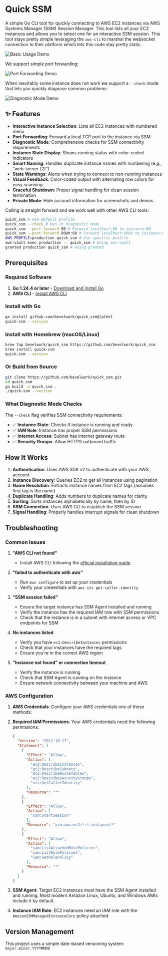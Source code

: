 # Quick SSM

A simple Go CLI tool for quickly connecting to AWS EC2 instances via AWS Systems Manager (SSM) Session Manager. This tool lists all your EC2 instances and allows you to select one for an interactive SSM session. This tool stays pretty simple leveraging the `aws-cli` to marshal the websocket connection to their platform which lets this code stay pretty static.

![Basic Usage Demo](media/basic.gif)

We support simple port forwarding:

![Port Forwarding Demo](media/port-forward.gif)

When inevitably some instance does not work we support a `--check` mode that lets you quickly diagnose common problems:

![Diagnostic Mode Demo](media/check-mode.gif)

## ✨ Features

- **Interactive Instance Selection**: Lists all EC2 instances with numbered menu
- **Port Forwarding**: Forward a local TCP port to the instance via SSM
- **Diagnostic Mode**: Comprehensive checks for SSM connectivity requirements
- **Instance State Display**: Shows running status with color-coded indicators
- **Smart Naming**: Handles duplicate instance names with numbering (e.g., "web-server (2)")
- **State Warnings**: Alerts when trying to connect to non-running instances
- **Visual Feedback**: Color-coded output with alternating row colors for easy scanning
- **Graceful Shutdown**: Proper signal handling for clean session termination
- **Private Mode**: Hide account information for screenshots and demos

Calling is straight forward and we work well with other AWS CLI tools:

```bash
quick_ssm # Use default profile
quick_ssm --check # Run in diagnostic mode
quick_ssm --port-forward 80 # Forward localhost:80 to instance:80
quick_ssm --port-forward 8080:80 # Forward localhost:8080 to instance:80
AWS_PROFILE=production quick_ssm # Use specific profile
aws-vault exec production -- quick_ssm # Using aws-vault
granted production quick_ssm # Using granted
```

## Prerequisites

### Required Software

1. **Go 1.24.4 or later** - [Download and install Go](https://golang.org/dl/)
2. **AWS CLI** - [Install AWS CLI](https://docs.aws.amazon.com/cli/latest/userguide/getting-started-install.html#getting-started-install-instructions)

### Install with Go
```bash
go install github.com/bevelwork/quick_ssm@latest
quick-ssm --version
```

### Install with Homebrew (macOS/Linux)
```bash
brew tap bevelwork/quick_ssm https://github.com/bevelwork/quick_ssm
brew install quick-ssm
quick-ssm --version
```

### Or Build from Source
```bash
git clone https://github.com/bevelwork/quick_ssm.git
cd quick_ssm
go build -o quick_ssm .
./quick-ssm --version
```

### What Diagnostic Mode Checks

The `--check` flag verifies SSM connectivity requirements:

- ✅ **Instance State**: Checks if instance is running and ready
- ✅ **IAM Role**: Instance has proper SSM permissions
- ✅ **Internet Access**: Subnet has internet gateway route  
- ✅ **Security Groups**: Allow HTTPS outbound traffic

## How It Works

1. **Authentication**: Uses AWS SDK v2 to authenticate with your AWS account
2. **Instance Discovery**: Queries EC2 to get all instances using pagination
3. **Name Resolution**: Extracts instance names from EC2 tags (assumes first tag is the name)
4. **Duplicate Handling**: Adds numbers to duplicate names for clarity
5. **Sorting**: Sorts instances alphabetically by name, then by ID
6. **SSM Connection**: Uses AWS CLI to establish the SSM session
7. **Signal Handling**: Properly handles interrupt signals for clean shutdown

## Troubleshooting

### Common Issues

1. **"AWS CLI not found"**
   - Install AWS CLI following the [official installation guide](https://docs.aws.amazon.com/cli/latest/userguide/getting-started-install.html)

2. **"failed to authenticate with aws"**
   - Run `aws configure` to set up your credentials
   - Verify your credentials with `aws sts get-caller-identity`

3. **"SSM session failed"**
   - Ensure the target instance has SSM Agent installed and running
   - Verify the instance has the required IAM role with SSM permissions
   - Check that the instance is in a subnet with internet access or VPC endpoints for SSM

4. **No instances listed**
   - Verify you have `ec2:DescribeInstances` permissions
   - Check that your instances have the required tags
   - Ensure you're in the correct AWS region

5. **"Instance not found" or connection timeout**
   - Verify the instance is running
   - Check that SSM Agent is running on the instance
   - Ensure network connectivity between your machine and AWS

### AWS Configuration

1. **AWS Credentials**: Configure your AWS credentials one of these methods:
2. **Required IAM Permissions**: Your AWS credentials need the following permissions:
   ```json
   {
     "Version": "2012-10-17",
     "Statement": [
       {
         "Effect": "Allow",
         "Action": [
           "ec2:DescribeInstances",
           "ec2:DescribeSubnets",
           "ec2:DescribeRouteTables",
           "ec2:DescribeSecurityGroups",
           "sts:GetCallerIdentity"
         ],
         "Resource": "*"
       },
       {
         "Effect": "Allow",
         "Action": [
           "ssm:StartSession"
         ],
         "Resource": "arn:aws:ec2:*:*:instance/*"
       },
       {
         "Effect": "Allow",
         "Action": [
           "iam:ListAttachedRolePolicies",
           "iam:ListRolePolicies",
           "iam:GetRolePolicy"
         ],
         "Resource": "*"
       }
     ]
   }
   ```

3. **SSM Agent**: Target EC2 instances must have the SSM Agent installed and running. Most modern Amazon Linux, Ubuntu, and Windows AMIs include it by default.

4. **Instance IAM Role**: EC2 instances need an IAM role with the `AmazonSSMManagedInstanceCore` policy attached.

## Version Management

This project uses a simple date-based versioning system: `major.minor.YYYYMMDD`

